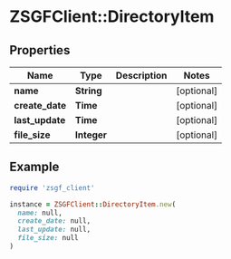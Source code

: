 # ZSGFClient::DirectoryItem

## Properties

| Name | Type | Description | Notes |
| ---- | ---- | ----------- | ----- |
| **name** | **String** |  | [optional] |
| **create_date** | **Time** |  | [optional] |
| **last_update** | **Time** |  | [optional] |
| **file_size** | **Integer** |  | [optional] |

## Example

```ruby
require 'zsgf_client'

instance = ZSGFClient::DirectoryItem.new(
  name: null,
  create_date: null,
  last_update: null,
  file_size: null
)
```

